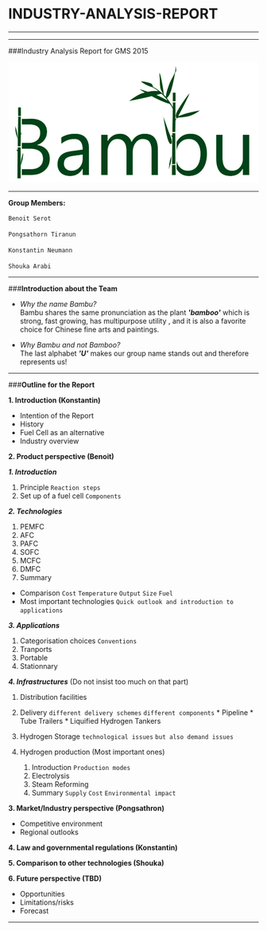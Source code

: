 # INDUSTRY-ANALYSIS-REPORT

___
___

###Industry Analysis Report for GMS 2015

![Bambu Logo](https://github.com/BambuGMS/Industry-Analysis-Report/blob/master/Project/Resources/Logo%20slimm.png)

___
**Group Members:**

    Benoit Serot

    Pongsathorn Tiranun

    Konstantin Neumann

    Shouka Arabi


___

###**Introduction about the Team**

- _Why the name Bambu?_  
	Bambu shares the same pronunciation as the plant **_'bamboo'_** which is strong, fast growing,  has multipurpose utility , and it is also a favorite choice for Chinese fine arts and paintings.

- _Why Bambu and not Bamboo?_  
	The last alphabet **_'U'_** makes our group name stands out and therefore represents us!

___

###**Outline for the Report**

**1. Introduction (Konstantin)**
* Intention of the Report  
* History
* Fuel Cell as an alternative
* Industry overview

**2. Product perspective (Benoit)**

***1. Introduction***

1. Principle `Reaction steps`
2. Set up of a fuel cell `Components`

***2. Technologies***

1. PEMFC
2. AFC
3. PAFC
4. SOFC
5. MCFC
6. DMFC
7. Summary

  * Comparison `Cost` `Temperature` `Output` `Size` `Fuel`
  * Most important technologies `Quick outlook and introduction to applications`

***3. Applications***

1. Categorisation choices `Conventions`
2. Tranports
3. Portable
4. Stationnary

***4. Infrastructures*** (Do not insist too much on that part)

1. Distribution facilities
  1. Delivery `different delivery schemes` `different components`
	* Pipeline
	* Tube Trailers
	* Liquified Hydrogen Tankers

  2. Hydrogen Storage `technological issues` `but also demand issues`

2. Hydrogen production (Most important ones)

	1. Introduction `Production modes`
    2. Electrolysis
    3. Steam Reforming
	4. Summary `Supply` `Cost` `Environmental impact`

**3. Market/Industry perspective (Pongsathron)**
* Competitive environment
* Regional outlooks  

**4. Law and governmental regulations (Konstantin)**  

**5. Comparison to other technologies (Shouka)**

**6. Future perspective (TBD)**
* Opportunities
* Limitations/risks
* Forecast

___
